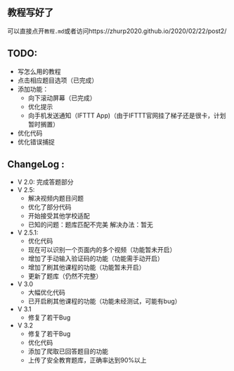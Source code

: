 ## 教程写好了
可以直接点开`教程.md`或者访问https://zhurp2020.github.io/2020/02/22/post2/
## TODO:
+ 写怎么用的教程
+ 点击相应题目选项（已完成）
+ 添加功能：
  + 向下滚动屏幕（已完成）
  + 优化提示
  + 向手机发送通知（IFTTT App)（由于IFTTT官网挂了梯子还是很卡，计划暂时搁置）
+ 优化代码
+ 优化错误捕捉
   

## ChangeLog :
+ V 2.0: 完成答题部分
+ V 2.5: 
  + 解决视频内题目问题
  + 优化了部分代码
  + 开始接受其他学校适配
  + 已知的问题：题库匹配不完美 解决办法：暂无
+ V 2.5.1:
  + 优化代码
  + 现在可以识别一个页面内的多个视频（功能暂未开启）
  + 增加了手动输入验证码的功能（功能需手动开启）
  + 增加了刷其他课程的功能（功能暂未开启）
  + 更新了题库（仍然不完整）
+ V 3.0
  + 大幅优化代码
  + 已开启刷其他课程的功能（功能未经测试，可能有bug） 
+ V 3.1
  + 修复了若干Bug
+ V 3.2
  + 修复了若干Bug
  + 优化代码
  + 添加了爬取已回答题目的功能
  + 上传了安全教育题库，正确率达到90%以上